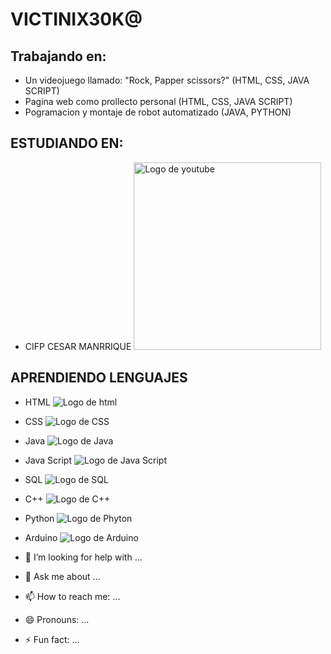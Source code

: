 # VICTINIX30K@ 

## Trabajando en:
   - Un videojuego llamado: "Rock, Papper scissors?" (HTML, CSS, JAVA SCRIPT)
   - Pagina web como prollecto personal (HTML, CSS, JAVA SCRIPT)
   - Pogramacion y montaje de robot automatizado (JAVA, PYTHON)
## ESTUDIANDO EN:
- CIFP CESAR MANRRIQUE
  <img src='[https://github.com/Ariadnaguerramar/ariadnaguerramar/blob/main/BANNERGITHUB.png](https://encrypted-tbn0.gstatic.com/images?q=tbn:ANd9GcTr4AgC37znb0dR9QVvK80m4z_llgM5htr3iQ&s)' alt='Logo de youtube' width='300px'/>
## APRENDIENDO LENGUAJES
- HTML
  ![Logo de html](https://upload.wikimedia.org/wikipedia/commons/thumb/6/61/HTML5_logo_and_wordmark.svg/1200px-HTML5_logo_and_wordmark.svg.png)
- CSS
  ![Logo de CSS](https://encrypted-tbn0.gstatic.com/images?q=tbn:ANd9GcRO3lOi5pa0IHvhssVg0iv2v6tY27RmDozQGA&s)
- Java
  ![Logo de Java](https://encrypted-tbn0.gstatic.com/images?q=tbn:ANd9GcTl-joEZh9edubNtvLrMv9ZypQeaWTyqVYTFQ&s)
- Java Script
  ![Logo de Java Script](https://encrypted-tbn0.gstatic.com/images?q=tbn:ANd9GcTQ4qe-TiNdb7kONl0a1C3a1R3H9TPWKSJeGg&s)
- SQL
  ![Logo de SQL](https://optim.tildacdn.one/tild6238-3035-4335-a333-306335373139/-/resize/824x/-/format/webp/IMG_3349.jpg.webp)
- C++
  ![Logo de C++](https://conclase.net/imagen/c/curso/C++logo.svg)
- Python
  ![Logo de Phyton](https://blog.vermiip.es/wp-content/uploads/2023/10/Python-Symbol_0.png)
- Arduino
  ![Logo de Arduino](https://encrypted-tbn0.gstatic.com/images?q=tbn:ANd9GcQ-yPAKNGWqmnv9HuKv9NF0xw1nRtB7-bBDYw&s)
  
- 🤔 I’m looking for help with ...
- 💬 Ask me about ...
- 📫 How to reach me: ...
- 😄 Pronouns: ...
- ⚡ Fun fact: ...

